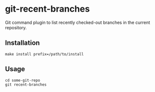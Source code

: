 # git-recent-branches

Git command plugin to list recently checked-out branches in the current repository.

## Installation

```
make install prefix=/path/to/install
```

## Usage

```
cd some-git-repo
git recent-branches
```
